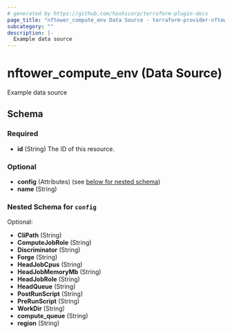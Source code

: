 ```yaml
---
# generated by https://github.com/hashicorp/terraform-plugin-docs
page_title: "nftower_compute_env Data Source - terraform-provider-nftower"
subcategory: ""
description: |-
  Example data source
---
```


# nftower_compute_env (Data Source)

Example data source



<!-- schema generated by tfplugindocs -->
## Schema

### Required

- **id** (String) The ID of this resource.

### Optional

- **config** (Attributes) (see [below for nested schema](#nestedatt--config))
- **name** (String)

<a id="nestedatt--config"></a>
### Nested Schema for `config`

Optional:

- **CliPath** (String)
- **ComputeJobRole** (String)
- **Discriminator** (String)
- **Forge** (String)
- **HeadJobCpus** (String)
- **HeadJobMemoryMb** (String)
- **HeadJobRole** (String)
- **HeadQueue** (String)
- **PostRunScript** (String)
- **PreRunScript** (String)
- **WorkDir** (String)
- **compute_queue** (String)
- **region** (String)



